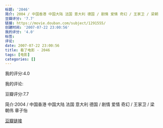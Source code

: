 ```yaml
---
标题: '2046'
简介: 2004 / 中国香港 中国大陆 法国 意大利 德国 / 剧情 爱情 奇幻 / 王家卫 / 梁朝伟 章子怡
豆瓣评分: '7.7'
链接: https://movie.douban.com/subject/1291555/
创建时间: '2007-07-22 23:00:56'
我的评分: '4.0'
标签:
评论:
date: 2007-07-22 23:00:56
title: 看了电影 - 2046
tags: [电影]
categories: []
---
```


我的评分:4.0

我的评论:

豆瓣评分:7.7

简介:2004 / 中国香港 中国大陆 法国 意大利 德国 / 剧情 爱情 奇幻 / 王家卫 / 梁朝伟 章子怡

[豆瓣链接](https://movie.douban.com/subject/1291555/)

